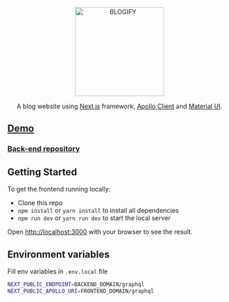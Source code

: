 <p align="center">
  <a href="https://www.hiepnguyen.site/" target="blank"><img src="https://i.ibb.co/jLnn96z/B-2.png" width="200" alt="BLOGIFY" /></a>
</p>
<p align="center">A blog website using  <a href="https://nextjs.org/" target="_blank">Next.js</a> framework, <a href="https://www.apollographql.com/docs/react/" target="_blank">Apollo Client</a> and <a href="https://mui.com/" target="_blank">Material UI</a>.</p>

## <a href="https://www.hiepnguyen.site/">Demo</a>

### <a href="https://github.com/hiepnguyen223/nestjs-blog">Back-end repository</a>

## Getting Started

To get the frontend running locally:

- Clone this repo
- `npm install` or `yarn install` to install all dependencies
- `npm run dev` or `yarn run dev` to start the local server

Open [http://localhost:3000](http://localhost:3000) with your browser to see the result.

## Environment variables
Fill env variables in `.env.local` file
```bash
NEXT_PUBLIC_ENDPOINT=BACKEND_DOMAIN/graphql
NEXT_PUBLIC_APOLLO_URI=FRONTEND_DOMAIN/graphql
```
